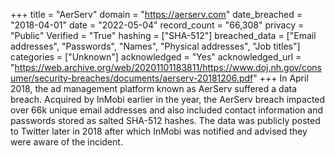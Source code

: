 +++
title = "AerServ"
domain = "https://aerserv.com"
date_breached = "2018-04-01"
date = "2022-05-04"
record_count = "66,308"
privacy = "Public"
Verified = "True"
hashing = ["SHA-512"]
breached_data = ["Email addresses", "Passwords", "Names", "Physical addresses", "Job titles"]
categories = ["Unknown"]
acknowledged = "Yes"
acknowledged_url = "https://web.archive.org/web/20201101183811/https://www.doj.nh.gov/consumer/security-breaches/documents/aerserv-20181206.pdf"
+++
In April 2018, the ad management platform known as AerServ suffered a data breach. Acquired by InMobi earlier in the year, the AerServ breach impacted over 66k unique email addresses and also included contact information and passwords stored as salted SHA-512 hashes. The data was publicly posted to Twitter later in 2018 after which InMobi was notified and advised they were aware of the incident.
